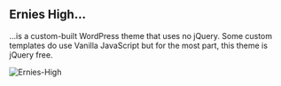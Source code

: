 <h2 >Ernies High...</h2>
<p >...is a custom-built WordPress theme that uses no jQuery. Some custom templates do use Vanilla JavaScript but for the most part, this theme is jQuery free.</p>

 
![Ernies-High](https://github.com/user-attachments/assets/2377d04f-9c5b-49b9-b63b-d7277240111a)
